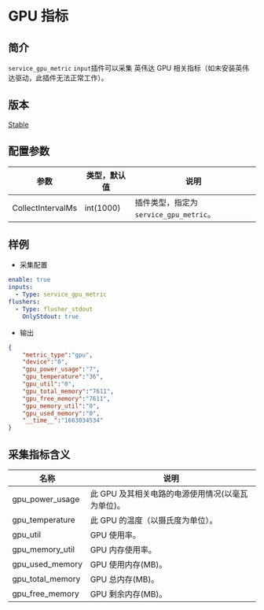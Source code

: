 # GPU 指标

## 简介

`service_gpu_metric` `input`插件可以采集 英伟达 GPU 相关指标（如未安装英伟达驱动，此插件无法正常工作）。

## 版本

[Stable](../stability-level.md)

## 配置参数

| 参数 | 类型，默认值 | 说明 |
| --- |--------| --- |
| CollectIntervalMs | int(1000)  | 插件类型，指定为`service_gpu_metric`。 |

## 样例

* 采集配置

```yaml
enable: true
inputs:
  - Type: service_gpu_metric
flushers:
  - Type: flusher_stdout
    OnlyStdout: true  
```

* 输出

```json
{
    "metric_type":"gpu",
    "device":"0",
    "gpu_power_usage":"7",
    "gpu_temperature":"36",
    "gpu_util":"0",
    "gpu_total_memory":"7611",
    "gpu_free_memory":"7611",
    "gpu_memory_util":"0",
    "gpu_used_memory":"0",
    "__time__":"1663034534"
}
```

## 采集指标含义

| 名称                | 说明                           |
|-------------------|------------------------------|
| gpu_power_usage | 此 GPU 及其相关电路的电源使用情况(以毫瓦为单位)。 |
| gpu_temperature | 此 GPU 的温度（以摄氏度为单位）。          |
| gpu_util | GPU 使用率。                     |
| gpu_memory_util | GPU 内存使用率。                   |
| gpu_used_memory | GPU 使用内存(MB)。                |
| gpu_total_memory | GPU 总内存(MB)。                 |
| gpu_free_memory | GPU 剩余内存(MB)。                |
